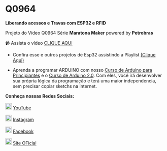 # Q0964

**Liberando acessos e Travas com ESP32 e RFID**

Projeto do Vídeo Q0964 Série **Maratona Maker** powered by **Petrobras**

:video_camera: Assista o vídeo [CLIQUE AQUI](https://youtu.be/L4vh95aklPc)


- Confira esse e outros projetos de Esp32 assistindo a Playlist [(Clique Aqui)](https://youtube.com/playlist?list=PL7CjOZ3q8fMdgvaq988L97y05Gb219fLd)


- Aprenda a programar ARDUINO com nosso [Curso de Arduino para Principiantes](https://cursodearduino.net/principiantes/) e o [Curso de Arduino 2.0](https://cursodearduino.net/). Com eles, você irá desenvolver sua própria lógica da programação e terá uma maior independencia, sem precisar copiar sketchs na internet.



**Conheça nossas Redes Sociais:**

<img src="https://img.icons8.com/color/50/youtube-play.png" width="20px" /> [YouTube](https://www.youtube.com/channel/UCcGk83PAQ5aGR7IVlD_cBaw/)

<img src="https://img.icons8.com/color/50/instagram-new--v1.png" width="20px" /> [Instagram](https://www.instagram.com/brincandocomideias/)

<img src="https://img.icons8.com/color/50/facebook-circled--v1.png" width="20px" /> [Facebook](https://www.facebook.com/paginaBrincandoComIdeias/)

<img src="https://img.icons8.com/color/50/domain--v1.png" width="20px" /> [Site OFicial](https://www.brincandocomideias.com/)
